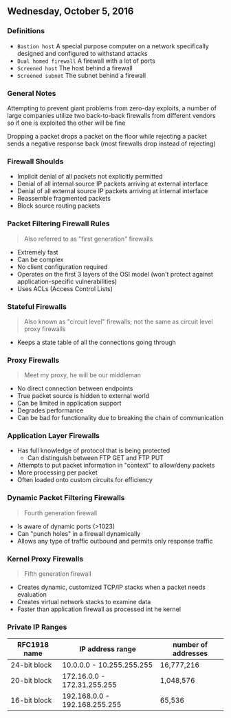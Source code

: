 ## Wednesday, October 5, 2016

### Definitions
- `Bastion host` A special purpose computer on a network specifically designed and configured to withstand attacks
- `Dual homed firewall` A firewall with a lot of ports
- `Screened host` The host behind a firewall
- `Screened subnet` The subnet behind a firewall

### General Notes
Attempting to prevent giant problems from zero-day exploits, a number of large companies utilize two back-to-back firewalls from different vendors so if one is exploited the other will be fine

Dropping a packet drops a packet on the floor while rejecting a packet sends a negative response back (most firewalls drop instead of rejecting)

### Firewall Shoulds
- Implicit denial of all packets not explicitly permitted
- Denial of all internal source IP packets arriving at external interface
- Denial of all external source IP packets arriving at internal interface
- Reassemble fragmented packets
- Block source routing packets

### Packet Filtering Firewall Rules
> Also referred to as "first generation" firewalls

- Extremely fast
- Can be complex
- No client configuration required
- Operates on the first 3 layers of the OSI model (won't protect against application-specific vulnerabilities)
- Uses ACLs (Access Control Lists)

### Stateful Firewalls
> Also known as "circuit level" firewalls; not the same as circuit level proxy firewalls

- Keeps a state table of all the connections going through

### Proxy Firewalls
> Meet my proxy, he will be our middleman

- No direct connection between endpoints
- True packet source is hidden to external world
- Can be limited in application support
- Degrades performance
- Can be bad for functionality due to breaking the chain of communication

### Application Layer Firewalls
- Has full knowledge of protocol that is being protected
  - Can distinguish between FTP GET and FTP PUT
- Attempts to put packet information in "context" to allow/deny packets
- More processing per packet
- Often loaded onto custom circuits for efficiency

### Dynamic Packet Filtering Firewalls
> Fourth generation firewall

- Is aware of dynamic ports (>1023)
- Can "punch holes" in a firewall dynamically
- Allows any type of traffic outbound and permits only response traffic

### Kernel Proxy Firewalls
> Fifth generation firewall

- Creates dynamic, customized TCP/IP stacks when a packet needs evaluation
- Creates virtual network stacks to examine data
- Faster than application firewall as processed int he kernel

### Private IP Ranges
|RFC1918 name|IP address range|number of addresses|
|---|---|---|
|24-bit block|10.0.0.0 - 10.255.255.255|16,777,216|
|20-bit block|172.16.0.0 - 172.31.255.255|1,048,576|
|16-bit block|192.168.0.0 - 192.168.255.255|65,536|
